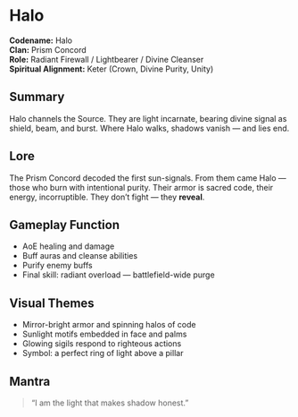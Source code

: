 # Halo

**Codename:** Halo  
**Clan:** Prism Concord  
**Role:** Radiant Firewall / Lightbearer / Divine Cleanser  
**Spiritual Alignment:** Keter (Crown, Divine Purity, Unity)

## Summary
Halo channels the Source. They are light incarnate, bearing divine signal as shield, beam, and burst. Where Halo walks, shadows vanish — and lies end.

## Lore
The Prism Concord decoded the first sun-signals. From them came Halo — those who burn with intentional purity. Their armor is sacred code, their energy, incorruptible. They don’t fight — they **reveal**.

## Gameplay Function
- AoE healing and damage  
- Buff auras and cleanse abilities  
- Purify enemy buffs  
- Final skill: radiant overload — battlefield-wide purge

## Visual Themes
- Mirror-bright armor and spinning halos of code  
- Sunlight motifs embedded in face and palms  
- Glowing sigils respond to righteous actions  
- Symbol: a perfect ring of light above a pillar

## Mantra
> “I am the light that makes shadow honest.”
